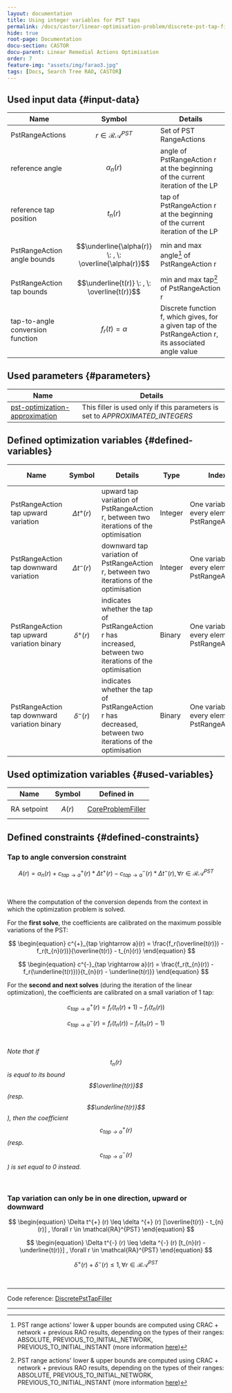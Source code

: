 ```yaml
---
layout: documentation
title: Using integer variables for PST taps
permalink: /docs/castor/linear-optimisation-problem/discrete-pst-tap-filler
hide: true
root-page: Documentation
docu-section: CASTOR
docu-parent: Linear Remedial Actions Optimisation
order: 7
feature-img: "assets/img/farao3.jpg"
tags: [Docs, Search Tree RAO, CASTOR]
---
```


## Used input data {#input-data}

| Name | Symbol | Details |
|---|---|---|
| PstRangeActions | $$r \in \mathcal{RA}^{PST}$$ | Set of PST RangeActions |
| reference angle | $$\alpha _n(r)$$ | angle of PstRangeAction r at the beginning of the current iteration of the LP |
| reference tap position | $$t_{n}(r)$$ | tap of PstRangeAction r at the beginning of the current iteration of the LP |
| PstRangeAction angle bounds | $$\underline{\alpha(r)} \: , \: \overline{\alpha(r)}$$ | min and max angle[^1] of PstRangeAction r |
| PstRangeAction tap bounds | $$\underline{t(r)} \: , \: \overline{t(r)}$$ | min and max tap[^1] of PstRangeAction r |
| tap-to-angle conversion function | $$f_r(t) = \alpha$$ | Discrete function f, which gives, for a given tap of the PstRangeAction r, its associated angle value |

[^1]: PST range actions' lower & upper bounds are computed using CRAC + network + previous RAO results, depending on the types of their ranges: ABSOLUTE, PREVIOUS_TO_INITIAL_NETWORK, PREVIOUS_TO_INITIAL_INSTANT (more information [here](/docs/input-data/crac/json#range-actions))

## Used parameters {#parameters}

| Name | Details |
|---|---|
| [pst-optimization-approximation](/docs/parameters/json-parameters#pst-optimization-approximation) | This filler is used only if this parameters is set to *APPROXIMATED_INTEGERS* |

## Defined optimization variables {#defined-variables}

| Name | Symbol | Details | Type | Index | Unit | Lower bound | Upper bound |
|---|---|---|---|---|---|---|---|
| PstRangeAction tap upward variation | $$\Delta t^{+} (r)$$ | upward tap variation of PstRangeAction r, between two iterations of the optimisation | Integer | One variable for every element of PstRangeActions | No unit (number of taps) | $$-\infty$$ | $$+\infty$$ |
| PstRangeAction tap downward variation | $$\Delta t^{-} (r)$$ | downward tap variation of PstRangeAction r, between two iterations of the optimisation | Integer | One variable for every element of PstRangeActions | No unit (number of taps) | $$-\infty$$ | $$+\infty$$ |
| PstRangeAction tap upward variation binary | $$\delta ^{+} (r)$$ | indicates whether the tap of PstRangeAction r has increased, between two iterations of the optimisation | Binary | One variable for every element of PstRangeActions | No unit | 0 | 1 |
| PstRangeAction tap downward variation binary | $$\delta ^{-} (r)$$ | indicates whether the tap of PstRangeAction r has decreased, between two iterations of the optimisation | Binary | One variable for every element of PstRangeActions | No unit | 0 | 1 |

## Used optimization variables {#used-variables}

| Name | Symbol | Defined in |
|---|---|---|
| RA setpoint | $$A(r)$$ | [CoreProblemFiller](core-problem-filler#defined-variables) |

## Defined constraints {#defined-constraints}

### Tap to angle conversion constraint

$$
\begin{equation}
A(r) = \alpha_{n}(r) + c^{+}_{tap \rightarrow a}(r) * \Delta t^{+} (r) - c^{-}_{tap \rightarrow a}(r) * \Delta t^{-} (r), \forall r \in \mathcal{RA}^{PST}
\end{equation}
$$  

<br>

Where the computation of the conversion depends from the context in which the optimization problem is solved.  

For the **first solve**, the coefficients are calibrated on the maximum possible variations of the PST:  

$$
\begin{equation}
c^{+}_{tap \rightarrow a}(r) = \frac{f_r(\overline{t(r)}) - f_r(t_{n}(r))}{\overline{t(r)} - t_{n}(r)}
\end{equation}
$$  

$$
\begin{equation}
c^{-}_{tap \rightarrow a}(r) = \frac{f_r(t_{n}(r)) - f_r(\underline{t(r)})}{t_{n}(r) - \underline{t(r)}}
\end{equation}
$$

For the **second and next solves** (during the iteration of the linear optimization), the coefficients are calibrated on a small variation of 1 tap:

$$
\begin{equation}
c^{+}_{tap \rightarrow a}(r) = f_r(t_{n}(r) + 1) - f_r(t_{n}(r))
\end{equation}
$$  

$$
\begin{equation}
c^{-}_{tap \rightarrow a}(r) = f_r(t_{n}(r)) - f_r(t_{n}(r) - 1)
\end{equation}
$$  

<br>

*Note that if $$t_n(r)$$ is equal to its bound $$\overline{t(r)}$$ (resp. $$\underline{t(r)}$$), then the coefficient $$c^{+}_{tap \rightarrow a}(r)$$ (resp. $$c^{-}_{tap \rightarrow a}(r)$$) is set equal to 0 instead.*

<br>

### Tap variation can only be in one direction, upward or downward

$$
\begin{equation}
\Delta t^{+} (r) \leq \delta ^{+} (r) [\overline{t(r)} - t_{n}(r)] , \forall r \in \mathcal{RA}^{PST}
\end{equation}
$$  

$$
\begin{equation}
\Delta t^{-} (r) \leq \delta ^{-} (r) [t_{n}(r) - \underline{t(r)}] , \forall r \in \mathcal{RA}^{PST}
\end{equation}
$$  

$$
\begin{equation}
\delta ^{+} (r) + \delta ^{-} (r)  \leq 1 , \forall r \in \mathcal{RA}^{PST}
\end{equation}
$$  

<br>

---
Code reference: [DiscretePstTapFiller](https://github.com/farao-community/farao-core/blob/master/ra-optimisation/search-tree-rao/src/main/java/com/farao_community/farao/search_tree_rao/linear_optimisation/algorithms/fillers/DiscretePstTapFiller.java)

---